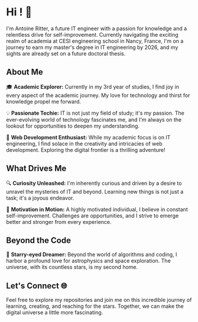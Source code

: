 # Hi ! 👋

I'm Antoine Ritter, a future IT engineer with a passion for knowledge and a relentless drive for self-improvement. Currently navigating the exciting realm of academia at CESI engineering school in Nancy, France, I'm on a journey to earn my master's degree in IT engineering by 2026, and my sights are already set on a future doctoral thesis.

## About Me

🎓 **Academic Explorer:** Currently in my 3rd year of studies, I find joy in every aspect of the academic journey. My love for technology and thirst for knowledge propel me forward.

💡 **Passionate Techie:** IT is not just my field of study; it's my passion. The ever-evolving world of technology fascinates me, and I'm always on the lookout for opportunities to deepen my understanding.

🚀 **Web Development Enthusiast:** While my academic focus is on IT engineering, I find solace in the creativity and intricacies of web development. Exploring the digital frontier is a thrilling adventure!

## What Drives Me

🔍 **Curiosity Unleashed:** I'm inherently curious and driven by a desire to unravel the mysteries of IT and beyond. Learning new things is not just a task; it's a joyous endeavor.

🌟 **Motivation in Motion:** A highly motivated individual, I believe in constant self-improvement. Challenges are opportunities, and I strive to emerge better and stronger from every experience.

## Beyond the Code

🌌 **Starry-eyed Dreamer:** Beyond the world of algorithms and coding, I harbor a profound love for astrophysics and space exploration. The universe, with its countless stars, is my second home.

## Let's Connect 🌐

Feel free to explore my repositories and join me on this incredible journey of learning, creating, and reaching for the stars. Together, we can make the digital universe a little more fascinating.
